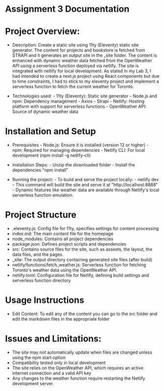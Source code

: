 # Assignment 3 Documentation #

# Project Overview: 

- Description: 
    Create a static site using 11ty (Eleventy) static site generator. The content for projects and bookstore is fetched from STRAPI and it generates an output site in the _site folder. The content is enhanced with dynamic weather data fetched from the OpenWeather API using a serverless function deployed via netlify. The site is integrated with netlify for local development. 
    As stated in my Lab 3, I had intended to create a next.js project using React components but due to time constraints, I had to stick to my eleventy project and implement a serverless function to fetch the current weather for Toronto. 

- Technologies used:
               - 11ty (Eleventy): Static site generator 
               - Node.js and npm: Dependency management 
               - Axios 
               - Strapi 
               - Netlify: Hosting platform with support for serverless functions 
               - OpenWeather API: Source of dynamic weather data 
# Installation and Setup 
- Prerequisites 
               - Node.js: Ensure it is installed (version 12 or higher)
               - npm: Required for managing dependencies
               - Netlify CLI: For local development 
                                            (npm install -g netlify-cli)
- Installation Steps:
               - Unzip the downloaded folder 
               - Install the dependencies "npm install"

- Running the project: 
               - To build and serve the project locally:
                            -  netlify dev
               - This command will build the site and serve it at "http://localhost:8888"
               - Dynamic features like weather data are available through Netlify's local serverless function emulation. 

# Project Structure
- .eleventy.js: Config file for 11ty, specifies settings for content processing 
- index.md: The main content file for the homepage 
- node_modules: Contains all project dependencies 
- package.json: Defines project scripts and dependencies 
- src: Contains source files for the site, such as assests, the layout, the data files, and the pages. 
- _site: The output directory containing generated site files (after build)
- netlify/functions/fetch_weather.js: Serverless function for fetching Toronto's weather data using the OpenWeather API.
- netlify.toml: Configuration file for Netlify, defining build settings and serverless function directory

# Usage Instructions
- Edit Content: To edit any of the content you can go to the src folder and edit the markdown files in the appropriate folder

# Issues and Limitations:
- The site may not automatically update when files are changed unless using the npm start option
- Compatibility tested only in local development
- The site relies on the OpenWeather API, which requires an active internet connection and a valid API key
- Any changes to the weather function require restarting the Netlify development server.